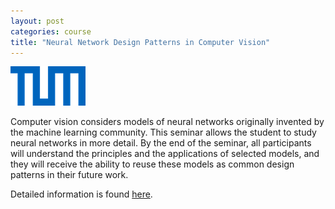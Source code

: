 ```yaml
---
layout: post
categories: course
title: "Neural Network Design Patterns in Computer Vision"
---
```


![TUM](/assets/images/TUM_Logo_blau_rgb_p.png "Technical University of Munich")

Computer vision considers models of neural networks originally invented by the machine learning community. This seminar allows the student to study neural networks in more detail. By the end of the seminar, all participants will understand the principles and the applications of selected models, and they will receive the ability to reuse these models as common design patterns in their future work.

Detailed information is found [here](https://cvg.cit.tum.de/teaching/ws2023/seminar_design_patterns).
